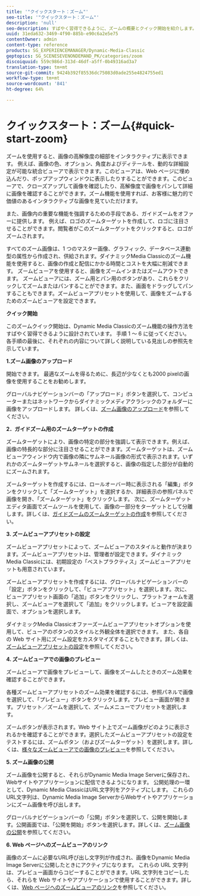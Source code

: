 ```yaml
---
title: '"クイックスタート：ズーム"'
seo-title: '"クイックスタート：ズーム"'
description: 'null'
seo-description: すばやく習得できるように、ズームの概要とクイック開始を紹介します。
uuid: 31eda632-3469-4f90-885b-e90c6a2e5e75
contentOwner: admin
content-type: reference
products: SG_EXPERIENCEMANAGER/Dynamic-Media-Classic
geptopics: SG_SCENESEVENONDEMAND_PK/categories/zoom
discoiquuid: 559c986d-313d-46df-a5ff-0b49316ad3a7
translation-type: tm+mt
source-git-commit: 9424b392f85536dc75083d0ade255e4824755ed1
workflow-type: tm+mt
source-wordcount: '841'
ht-degree: 64%

---
```



# クイックスタート：ズーム{#quick-start-zoom}

ズームを使用すると、画像の高解像度の細部をインタラクティブに表示できます。 例えば、画像の色、オプション、角度およびディテールを、動的な詳細設定が可能な統合ビューアで表示できます。このビューアは、Web ページに埋め込んだり、ポップアップウィンドウに表示したりすることができます。このビューアで、クローズアップして画像を確認したり、高解像度で画像をパンして詳細に画像を確認することができます。ズーム機能を使用すれば、お客様に魅力的で価値のあるインタラクティブな画像を見ていただけます。

また、画像内の重要な機能を強調するための手段である、ガイドズームをオファーに提供します。 例えば、ロゴのズームターゲットを作成して、ロゴに注目させることができます。閲覧者がこのズームターゲットをクリックすると、ロゴがズームされます。

すべてのズーム画像は、1 つのマスター画像、グラフィック、データベース連動型の属性から作成され、供給されます。ダイナミックMedia Classicのズーム機能を使用すると、画像の作成と配信にかかる時間とコストを大幅に削減できます。 ズームビューアを使用すると、画像をズームインまたはズームアウトできます。 ズームビューアには、ズーム用とパン用のボタンがあり、これらをクリックしてズームまたはパンすることができます。また、画面をドラッグしてパンすることもできます。ズームビューアプリセットを使用して、画像をズームするためのズームビューアを設定できます。

**クイック開始**

このズームクイック開始は、Dynamic Media Classicのズーム機能の操作方法をすばやく習得できるように設計されています。 手順 1 ～ 6 に従ってください。各手順の最後に、それぞれの内容について詳しく説明している見出しの参照先を示しています。

**1.ズーム画像のアップロード**

開始できます。 最適なズームを得るために、長辺が少なくとも2000 pixelの画像を使用することをお勧めします。

グローバルナビゲーションバーの「アップロード」ボタンを選択して、コンピューターまたはネットワークからダイナミックメディアクラシックのフォルダーに画像をアップロードします。 詳しくは、[ズーム画像のアップロード](uploading-zoom-images.md#uploading_zoom_images)を参照してください。

**2．ガイドズーム用のズームターゲットの作成**

ズームターゲットにより、画像の特定の部分を強調して表示できます。例えば、画像の特長的な部分に注目させることができます。ズームターゲットは、ズームビューアウィンドウ内で画像の隣にサムネール画像の形式で表示されます。いずれかのズームターゲットサムネールを選択すると、画像の指定した部分が自動的にズームされます。

ズームターゲットを作成するには、ロールオーバー時に表示される「編集」ボタンをクリックして「ズームターゲット」を選択するか、詳細表示の参照パネルで画像を開き、「ズームターゲット」をクリックします。 次に、ズームターゲットエディタ画面でズームツールを使用して、画像の一部分をターゲットとして分離します。詳しくは、[ガイドズームのズームターゲットの作成](creating-zoom-targets-guided-zoom.md#creating_zoom_targets_for_guided_zoom)を参照してください。

**3. ズームビューアプリセットの設定**

ズームビューアプリセットによって、ズームビューアのスタイルと動作が決まります。ズームビューアプリセットは、管理者が設定できます。ダイナミックMedia Classicには、初期設定の「ベストプラクティス」ズームビューアプリセットも用意されています。

ズームビューアプリセットを作成するには、グローバルナビゲーションバーの「設定」ボタンをクリックして、「ビューアプリセット」を選択します。次に、ビューアプリセット画面の「追加」ボタンをクリックし、プラットフォームを選択し、ズームビューアを選択して「追加」をクリックします。ビューアを設定画面で、オプションを選択します。

ダイナミックMedia Classicオファーズームビューアプリセットオプションを使用して、ビューアのボタンのスタイルと外観全体を選択できます。 また、各自の Web サイト用にズーム設定をカスタマイズすることもできます。詳しくは、[ズームビューアプリセットの設定](setting-zoom-viewer-presets.md#setting_up_zoom_viewer_presets)を参照してください。

**4. ズームビューアでの画像のプレビュー**

ズームビューアで画像をプレビューして、画像をズームしたときのズーム効果を確認することができます。

各種ズームビューアプリセットのズーム効果を確認するには、参照パネルで画像を選択して、「プレビュー」ボタンをクリックします。プレビュー画面が開きます。プリセット／ズームを選択して、ズームメニューでプリセットを選択します。

ズームボタンが表示されます。Web サイト上でズーム画像がどのように表示されるかを確認することができます。選択したズームビューアプリセットの設定をテストするには、ズームボタン（およびズームターゲット）を選択します。詳しくは、[様々なズームビューアでの画像のプレビュー](previewing-image-assets-different-zoom.md#previewing_image_assets_with_different_zoom_viewers)を参照してください。

**5. ズーム画像の公開**

ズーム画像を公開すると、それらがDynamic Media Image Serverに保存され、Webサイトやアプリケーションに配信できるようになります。 公開処理の一環として、Dynamic Media ClassicはURL文字列をアクティブにします。 これらのURL文字列は、Dynamic Media Image ServerからWebサイトやアプリケーションにズーム画像を呼び出します。

グローバルナビゲーションバーの「公開」ボタンを選択して、公開を開始します。公開画面では、「公開を開始」ボタンを選択します。詳しくは、[ズーム画像の公開](publishing-zoom-images.md#publishing_zoom_images)を参照してください。

**6. Web ページへのズームビューアのリンク**

画像のズームに必要なURL呼び出し文字列が作成され、画像をDynamic Media Image Serverに公開したときにアクティブになります。 これらの URL 文字列は、プレビュー画面からコピーすることができます。URL 文字列をコピーしたら、それらを Web サイトやアプリケーションで使用することができます。詳しくは、[Web ページへのズームビューアのリンク](linking-zoom-viewers-web-pages.md#linking_zoom_viewers_to_your_web_pages)を参照してください。
